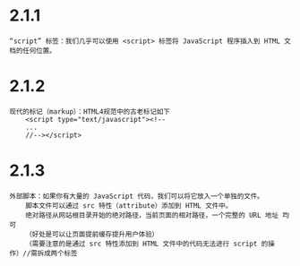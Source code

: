 # 2.1.1
    “script” 标签：我们几乎可以使用 <script> 标签将 JavaScript 程序插入到 HTML 文档的任何位置。
# 2.1.2
    现代的标记（markup）：HTML4规范中的古老标记如下
        <script type="text/javascript"><!--
        ...
        //--></script>
# 2.1.3
    外部脚本：如果你有大量的 JavaScript 代码，我们可以将它放入一个单独的文件。
        脚本文件可以通过 src 特性（attribute）添加到 HTML 文件中。
        绝对路径从网站根目录开始的绝对路径，当前页面的相对路径，一个完整的 URL 地址 均可
        （好处是可以让页面提前缓存提升用户体验）
        （需要注意的是通过 src 特性添加到 HTML 文件中的代码无法进行 script 的操作）//需拆成两个标签